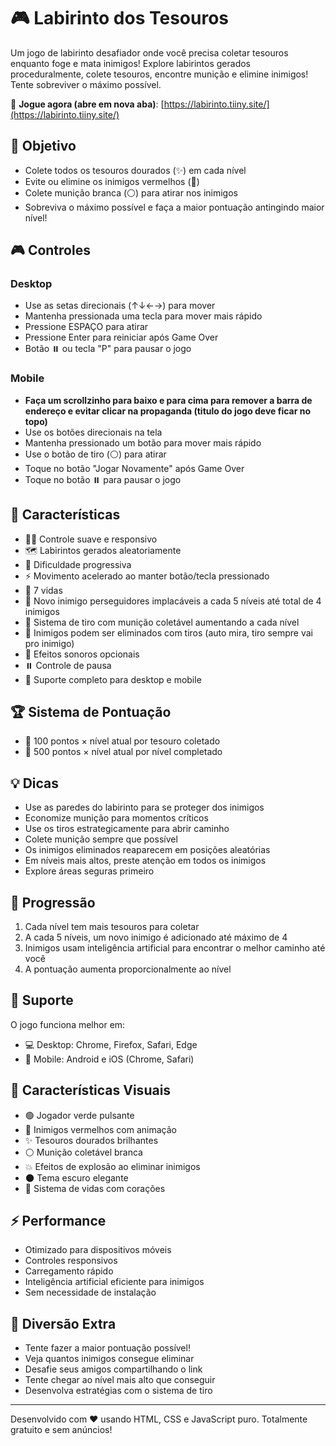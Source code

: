 # 🎮 Labirinto dos Tesouros

Um jogo de labirinto desafiador onde você precisa coletar tesouros enquanto foge e mata inimigos! Explore labirintos gerados proceduralmente, colete tesouros, encontre munição e elimine inimigos! Tente sobreviver o máximo possível.

🎯 **Jogue agora (abre em nova aba)**: [https://labirinto.tiiny.site/](https://labirinto.tiiny.site/)

## 🎯 Objetivo

- Colete todos os tesouros dourados (✨) em cada nível
- Evite ou elimine os inimigos vermelhos (🔴)
- Colete munição branca (⚪) para atirar nos inimigos
- Sobreviva o máximo possível e faça a maior pontuação antingindo maior nível!

## 🎮 Controles

### Desktop
- Use as setas direcionais (↑↓←→) para mover
- Mantenha pressionada uma tecla para mover mais rápido
- Pressione ESPAÇO para atirar
- Pressione Enter para reiniciar após Game Over
- Botão ⏸️ ou tecla "P" para pausar o jogo

### Mobile
- <b>Faça um scrollzinho para baixo e para cima para remover a barra de endereço e evitar clicar na propaganda (titulo do jogo deve ficar no topo)</b>
- Use os botões direcionais na tela
- Mantenha pressionado um botão para mover mais rápido
- Use o botão de tiro (⚪) para atirar
- Toque no botão "Jogar Novamente" após Game Over
- Toque no botão ⏸️ para pausar o jogo

## 🌟 Características

- 🏃‍♂️ Controle suave e responsivo
- 🗺️ Labirintos gerados aleatoriamente
- 🔄 Dificuldade progressiva
- ⚡ Movimento acelerado ao manter botão/tecla pressionado
- 💖 7 vidas
- 👾 Novo inimigo perseguidores implacáveis a cada 5 níveis até total de 4 inimigos
- 🔫 Sistema de tiro com munição coletável aumentando a cada nível
- 🎯 Inimigos podem ser eliminados com tiros (auto mira, tiro sempre vai pro inimigo)
- 🎼 Efeitos sonoros opcionais
- ⏸️ Controle de pausa
- 📱 Suporte completo para desktop e mobile

## 🏆 Sistema de Pontuação

- 💎 100 pontos × nível atual por tesouro coletado
- 🌟 500 pontos × nível atual por nível completado

## 💡 Dicas

- Use as paredes do labirinto para se proteger dos inimigos
- Economize munição para momentos críticos
- Use os tiros estrategicamente para abrir caminho
- Colete munição sempre que possível
- Os inimigos eliminados reaparecem em posições aleatórias
- Em níveis mais altos, preste atenção em todos os inimigos
- Explore áreas seguras primeiro

## 🎯 Progressão

1. Cada nível tem mais tesouros para coletar
2. A cada 5 níveis, um novo inimigo é adicionado até máximo de 4
3. Inimigos usam inteligência artificial para encontrar o melhor caminho até você
4. A pontuação aumenta proporcionalmente ao nível

## 🔧 Suporte

O jogo funciona melhor em:
- 💻 Desktop: Chrome, Firefox, Safari, Edge
- 📱 Mobile: Android e iOS (Chrome, Safari)

## 🎨 Características Visuais

- 🟢 Jogador verde pulsante
- 🔴 Inimigos vermelhos com animação
- ✨ Tesouros dourados brilhantes
- ⚪ Munição coletável branca
- 💥 Efeitos de explosão ao eliminar inimigos
- 🌑 Tema escuro elegante
- 💖 Sistema de vidas com corações

## ⚡ Performance

- Otimizado para dispositivos móveis
- Controles responsivos
- Carregamento rápido
- Inteligência artificial eficiente para inimigos
- Sem necessidade de instalação

## 🎪 Diversão Extra

- Tente fazer a maior pontuação possível!
- Veja quantos inimigos consegue eliminar
- Desafie seus amigos compartilhando o link
- Tente chegar ao nível mais alto que conseguir
- Desenvolva estratégias com o sistema de tiro

---

Desenvolvido com ❤️ usando HTML, CSS e JavaScript puro.
Totalmente gratuito e sem anúncios!